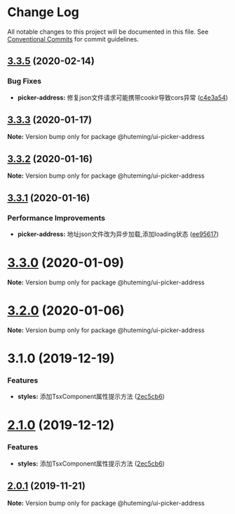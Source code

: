 # Change Log

All notable changes to this project will be documented in this file.
See [Conventional Commits](https://conventionalcommits.org) for commit guidelines.

## [3.3.5](https://github.com/huteming/huteming-ui/compare/v3.3.4...v3.3.5) (2020-02-14)


### Bug Fixes

* **picker-address:** 修复json文件请求可能携带cookir导致cors异常 ([c4e3a54](https://github.com/huteming/huteming-ui/commit/c4e3a542b9b9e316bc2490a5d45c24e89507ec49))





## [3.3.3](https://github.com/huteming/huteming-ui/compare/v3.3.2...v3.3.3) (2020-01-17)

**Note:** Version bump only for package @huteming/ui-picker-address





## [3.3.2](https://github.com/huteming/huteming-ui/compare/v3.3.1...v3.3.2) (2020-01-16)

**Note:** Version bump only for package @huteming/ui-picker-address





## [3.3.1](https://github.com/huteming/huteming-ui/compare/v3.3.0...v3.3.1) (2020-01-16)


### Performance Improvements

* **picker-address:** 地址json文件改为异步加载,添加loading状态 ([ee95617](https://github.com/huteming/huteming-ui/commit/ee956178ffe0abd48d7b74a9412dd72b5af2b638))





# [3.3.0](https://github.com/huteming/huteming-ui/compare/v3.2.0...v3.3.0) (2020-01-09)

**Note:** Version bump only for package @huteming/ui-picker-address





# [3.2.0](https://github.com/huteming/huteming-ui/compare/v3.1.0...v3.2.0) (2020-01-06)

**Note:** Version bump only for package @huteming/ui-picker-address





# 3.1.0 (2019-12-19)


### Features

* **styles:** 添加TsxComponent属性提示方法 ([2ec5cb6](https://github.com/huteming/huteming-ui/commit/2ec5cb633ddb8c19f9c4301bc42b1bc2dccbb69f))





# [2.1.0](https://github.com/huteming/huteming-ui/compare/@huteming/ui-picker-address@2.0.1...@huteming/ui-picker-address@2.1.0) (2019-12-12)


### Features

* **styles:** 添加TsxComponent属性提示方法 ([2ec5cb6](https://github.com/huteming/huteming-ui/commit/2ec5cb633ddb8c19f9c4301bc42b1bc2dccbb69f))





## [2.0.1](https://github.com/huteming/huteming-ui/compare/@huteming/ui-picker-address@2.0.0...@huteming/ui-picker-address@2.0.1) (2019-11-21)

**Note:** Version bump only for package @huteming/ui-picker-address

